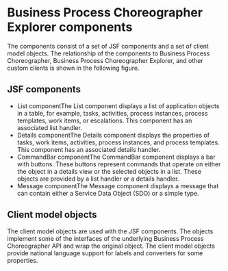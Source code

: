 <!-- image -->

# Business Process Choreographer Explorer components

The components consist of a set of JSF components and a set of
client model objects. The relationship of the components to Business
Process Choreographer, Business Process Choreographer Explorer, and
other custom clients is shown in the following figure.

<!-- image -->

## JSF components

- List componentThe List component
displays a list of application objects in a table, for example, tasks,
activities, process instances, process templates, work items, or escalations.
This component has an associated list handler.
- Details componentThe Details component
displays the properties of tasks, work items, activities, process
instances, and process templates. This component has an associated
details handler.
- CommandBar componentThe CommandBar component
displays a bar with buttons. These buttons represent commands that
operate on either the object in a details view or the selected objects
in a list. These objects are provided by a list handler or a details
handler.
- Message componentThe Message component
displays a message that can contain either a Service Data Object (SDO)
or a simple type.

## Client model objects

The client model objects
are used with the JSF components. The objects implement some of the
interfaces of the underlying Business Process Choreographer API and
wrap the original object. The client model objects provide national
language support for labels and converters for some properties.